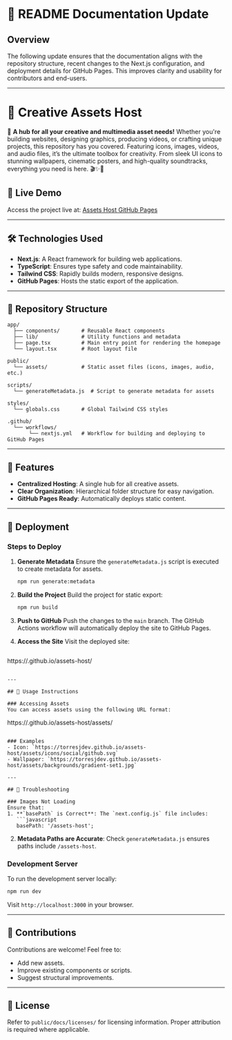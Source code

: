# 📖 README Documentation Update

## Overview
The following update ensures that the documentation aligns with the repository structure, recent changes to the Next.js configuration, and deployment details for GitHub Pages. This improves clarity and usability for contributors and end-users.

---

# 🎨 Creative Assets Host

📜 **A hub for all your creative and multimedia asset needs!** Whether you're building websites, designing graphics, producing videos, or crafting unique projects, this repository has you covered. Featuring icons, images, videos, and audio files, it’s the ultimate toolbox for creativity. From sleek UI icons to stunning wallpapers, cinematic posters, and high-quality soundtracks, everything you need is here. 🎬✨🚀

## 🔗 Live Demo
Access the project live at:
[Assets Host GitHub Pages](https://torresjdev.github.io/assets-host/)

---

## 🛠️ Technologies Used
- **Next.js**: A React framework for building web applications.
- **TypeScript**: Ensures type safety and code maintainability.
- **Tailwind CSS**: Rapidly builds modern, responsive designs.
- **GitHub Pages**: Hosts the static export of the application.

---

## 📂 Repository Structure

```
app/
  ├── components/       # Reusable React components
  ├── lib/              # Utility functions and metadata
  ├── page.tsx          # Main entry point for rendering the homepage
  └── layout.tsx        # Root layout file

public/
  └── assets/           # Static asset files (icons, images, audio, etc.)

scripts/
  └── generateMetadata.js  # Script to generate metadata for assets

styles/
  └── globals.css       # Global Tailwind CSS styles

.github/
  └── workflows/
       └── nextjs.yml   # Workflow for building and deploying to GitHub Pages
```

---

## 🌟 Features
- **Centralized Hosting**: A single hub for all creative assets.
- **Clear Organization**: Hierarchical folder structure for easy navigation.
- **GitHub Pages Ready**: Automatically deploys static content.

---

## 🚀 Deployment

### Steps to Deploy
1. **Generate Metadata**
   Ensure the `generateMetadata.js` script is executed to create metadata for assets.
   ```bash
   npm run generate:metadata
   ```

2. **Build the Project**
   Build the project for static export:
   ```bash
   npm run build
   ```

3. **Push to GitHub**
   Push the changes to the `main` branch. The GitHub Actions workflow will automatically deploy the site to GitHub Pages.

4. **Access the Site**
   Visit the deployed site:
   ```
https://<username>.github.io/assets-host/
   ```

---

## 🔗 Usage Instructions

### Accessing Assets
You can access assets using the following URL format:
```
https://<username>.github.io/assets-host/assets/<path-to-file>
```

### Examples
- Icon: `https://torresjdev.github.io/assets-host/assets/icons/social/github.svg`
- Wallpaper: `https://torresjdev.github.io/assets-host/assets/backgrounds/gradient-set1.jpg`

---

## 🧩 Troubleshooting

### Images Not Loading
Ensure that:
1. **`basePath` is Correct**: The `next.config.js` file includes:
   ```javascript
   basePath: '/assets-host';
   ```
2. **Metadata Paths are Accurate**: Check `generateMetadata.js` ensures paths include `/assets-host`.

### Development Server
To run the development server locally:
```bash
npm run dev
```
Visit `http://localhost:3000` in your browser.

---

## 🤝 Contributions
Contributions are welcome! Feel free to:
- Add new assets.
- Improve existing components or scripts.
- Suggest structural improvements.

---

## 📜 License
Refer to `public/docs/licenses/` for licensing information. Proper attribution is required where applicable.
